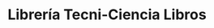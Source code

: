 ---
title: "Librería Tecni-Ciencia Libros"
url: /caracas/libreria-tecni-ciencia-libros-av-la-estancia/
shop: libros
---